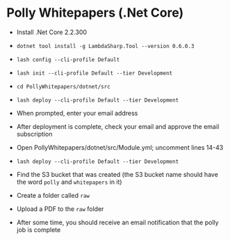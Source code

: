 # Polly Whitepapers (.Net Core)

- Install .Net Core 2.2.300
- `dotnet tool install -g LambdaSharp.Tool --version 0.6.0.3`
- `lash config --cli-profile Default`
- `lash init --cli-profile Default --tier Development`
- `cd PollyWhitepapers/dotnet/src`
- `lash deploy --cli-profile Default --tier Development`
- When prompted, enter your email address
- After deployment is complete, check your email and approve the email subscription

- Open PollyWhitepapers/dotnet/src/Module.yml; uncomment lines 14-43
- `lash deploy --cli-profile Default --tier Development`

- Find the S3 bucket that was created (the S3 bucket name should have the word `polly` and `whitepapers` in it)
- Create a folder called `raw`
- Upload a PDF to the `raw` folder

- After some time, you should receive an email notification that the polly job is complete